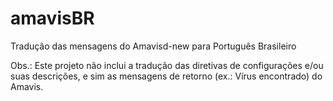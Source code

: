 amavisBR
========

Tradução das mensagens do Amavisd-new para Português Brasileiro

Obs.: Este projeto não inclui a tradução das diretivas de configurações e/ou suas descrições, e sim as mensagens de retorno (ex.: Vírus encontrado) do Amavis.
